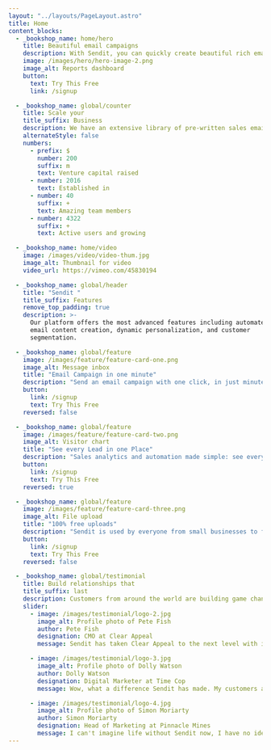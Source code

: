 ```yaml
---
layout: "../layouts/PageLayout.astro"
title: Home
content_blocks:
  - _bookshop_name: home/hero
    title: Beautiful email campaigns
    description: With Sendit, you can quickly create beautiful rich emails that capture a reader's attention, engage them, and convert them into customers.
    image: /images/hero/hero-image-2.png
    image_alt: Reports dashboard
    button:
      text: Try This Free
      link: /signup

  - _bookshop_name: global/counter
    title: Scale your
    title_suffix: Business
    description: We have an extensive library of pre-written sales emails, proven marketing templates, and more to get you started on your next project.
    alternateStyle: false
    numbers:
      - prefix: $
        number: 200
        suffix: m
        text: Venture capital raised
      - number: 2016
        text: Established in
      - number: 40
        suffix: +
        text: Amazing team members
      - number: 4322
        suffix: +
        text: Active users and growing

  - _bookshop_name: home/video
    image: /images/video/video-thum.jpg
    image_alt: Thumbnail for video
    video_url: https://vimeo.com/45830194

  - _bookshop_name: global/header
    title: "Sendit "
    title_suffix: Features
    remove_top_padding: true
    description: >-
      Our platform offers the most advanced features including automated
      email content creation, dynamic personalization, and customer
      segmentation.

  - _bookshop_name: global/feature
    image: /images/feature/feature-card-one.png
    image_alt: Message inbox
    title: "Email Campaign in one minute"
    description: "Send an email campaign with one click, in just minutes. Automate your emails and content, while keeping the human touch."
    button:
      link: /signup
      text: Try This Free
    reversed: false

  - _bookshop_name: global/feature
    image: /images/feature/feature-card-two.png
    image_alt: Visitor chart
    title: "See every Lead in one Place"
    description: "Sales analytics and automation made simple: see every sales lead in one place, regardless of where it came from."
    button:
      link: /signup
      text: Try This Free
    reversed: true

  - _bookshop_name: global/feature
    image: /images/feature/feature-card-three.png
    image_alt: File upload
    title: "100% free uploads"
    description: "Sendit is used by everyone from small businesses to fortune 500 companies. Browse our collection of email marketing templates and start sending beautiful emails in minutes."
    button:
      link: /signup
      text: Try This Free
    reversed: false

  - _bookshop_name: global/testimonial
    title: Build relationships that
    title_suffix: last
    description: Customers from around the world are building game changing email marketing campaigns.
    slider:
      - image: /images/testimonial/logo-2.jpg
        image_alt: Profile photo of Pete Fish
        author: Pete Fish
        designation: CMO at Clear Appeal
        message: Sendit has taken Clear Appeal to the next level with it's beautiful targetted email campaigns.

      - image: /images/testimonial/logo-3.jpg
        image_alt: Profile photo of Dolly Watson
        author: Dolly Watson
        designation: Digital Marketer at Time Cop
        message: Wow, what a difference Sendit has made. My customers are more engaged than ever.

      - image: /images/testimonial/logo-4.jpg
        image_alt: Profile photo of Simon Moriarty
        author: Simon Moriarty
        designation: Head of Marketing at Pinnacle Mines
        message: I can't imagine life without Sendit now, I have no idea how we were surviving before.
---
```

